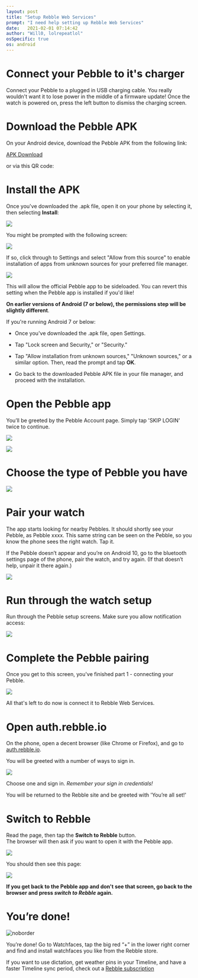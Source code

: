 ```yaml
---
layout: post
title: "Setup Rebble Web Services"
prompt: "I need help setting up Rebble Web Services"
date:   2021-02-01 07:14:42
author: "Will0, lolrepeatlol"
osSpecific: true
os: android
---
```


# Connect your Pebble to it's charger

Connect your Pebble to a plugged in USB charging cable. You really wouldn't want it to lose power in the middle of a firmware update! Once the watch is powered on, press the left button to dismiss the charging screen.

# Download the Pebble APK

On your Android device, download the Pebble APK from the following link:

[APK Download](https://www.apkmirror.com/apk/pebble-technology-corp/pebble/pebble-4-4-2-1405-62d45d7d7-endframe-release/pebble-4-4-2-1405-62d45d7d7-endframe-android-apk-download/)

<notmobile>

or via this QR code:   

<qr url="https://www.apkmirror.com/apk/pebble-technology-corp/pebble/pebble-4-4-2-1405-62d45d7d7-endframe-release/pebble-4-4-2-1405-62d45d7d7-endframe-android-apk-download/" />

</notmobile>
   
# Install the APK

Once you've downloaded the .apk file, open it on your phone by selecting it, then selecting **Install**:   

![](/images/setup/3.png)

You might be prompted with the following screen:

![](/images/setup/1.png)

If so, click through to Settings and select "Allow from this source" to enable installation of apps from unknown sources for your preferred file manager. 

![](/images/setup/2.png)

This will allow the official Pebble app to be sideloaded. You can revert this setting when the Pebble app is installed if you'd like!


**On earlier versions of Android (7 or below), the permissions step will be slightly different**. 

If you're running Android 7 or below:

- Once you've downloaded the .apk file, open Settings.

- Tap "Lock screen and Security," or "Security."

- Tap "Allow installation from unknown sources," "Unknown sources," or a similar option. Then, read the prompt and tap **OK**.

- Go back to the downloaded Pebble APK file in your file manager, and proceed with the installation.

# Open the Pebble app

You’ll be greeted by the Pebble Account page. Simply tap 'SKIP LOGIN' twice to continue.

![](/images/setup/4.png)

![](/images/setup/5.png)

# Choose the type of Pebble you have

![](/images/setup/6.png)

# Pair your watch

The app starts looking for nearby Pebbles. It should shortly see your Pebble, as Pebble xxxx. This same string can be seen on the Pebble, so you know the phone sees the right watch. Tap it.   

If the Pebble doesn’t appear and you’re on Android 10, go to the bluetooth settings page of the phone, pair the watch, and try again. (If that doesn’t help, unpair it there again.)

![](/images/setup/7.png)

# Run through the watch setup

Run through the Pebble setup screens. Make sure you allow notification access:

![](/images/setup/8.png)

# Complete the Pebble pairing

Once you get to this screen, you've finished part 1 - connecting your Pebble.   
   
![](/images/setup/9.png)   
   
All that's left to do now is connect it to Rebble Web Services.

# Open auth.rebble.io

On the phone, open a decent browser (like Chrome or Firefox), and go to [auth.rebble.io](https://auth.rebble.io).

<notmobile>
    <qr url="https://auth.rebble.io" />
</notmobile>

   
You will be greeted with a number of ways to sign in.    

![](/images/setup/10.png)   

Choose one and sign in. *Remember your sign in credentials!*

You will be returned to the Rebble site and be greeted with 'You’re all set!'   

# Switch to Rebble 

Read the page, then tap the **Switch to Rebble** button.   
The browser will then ask if you want to open it with the Pebble app.

![](/images/setup/11.png)

You should then see this page:

![](/images/setup/12.png)

**If you get back to the Pebble app and don't see that screen, go back to the browser and press *switch to Rebble* again.**

# You’re done!

![noborder](/images/setup/13.png)

You’re done! Go to Watchfaces, tap the big red “+” in the lower right corner and find and install watchfaces you like from the Rebble store.

If you want to use dictation, get weather pins in your Timeline, and have a faster Timeline sync period, check out a [Rebble subscription](/subscription)
